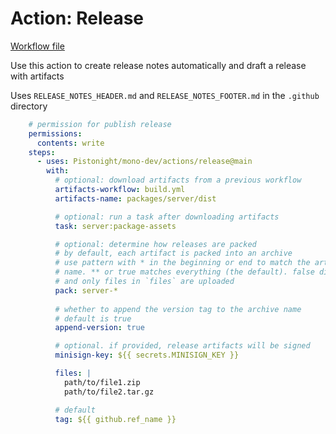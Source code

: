 # Action: Release

[Workflow file](https://github.com/Pistonight/mono-dev/tree/main/acitons/release/action.yml)

Use this action to create release notes automatically and draft a release with artifacts

Uses `RELEASE_NOTES_HEADER.md` and `RELEASE_NOTES_FOOTER.md` in the `.github` directory

```yaml
    # permission for publish release
    permissions:
      contents: write
    steps:
      - uses: Pistonight/mono-dev/actions/release@main
        with:
          # optional: download artifacts from a previous workflow
          artifacts-workflow: build.yml
          artifacts-name: packages/server/dist

          # optional: run a task after downloading artifacts
          task: server:package-assets

          # optional: determine how releases are packed
          # by default, each artifact is packed into an archive
          # use pattern with * in the beginning or end to match the artifact
          # name. ** or true matches everything (the default). false disables packing
          # and only files in `files` are uploaded
          pack: server-*
          
          # whether to append the version tag to the archive name
          # default is true
          append-version: true

          # optional. if provided, release artifacts will be signed
          minisign-key: ${{ secrets.MINISIGN_KEY }}

          files: |
            path/to/file1.zip
            path/to/file2.tar.gz

          # default
          tag: ${{ github.ref_name }}
```
